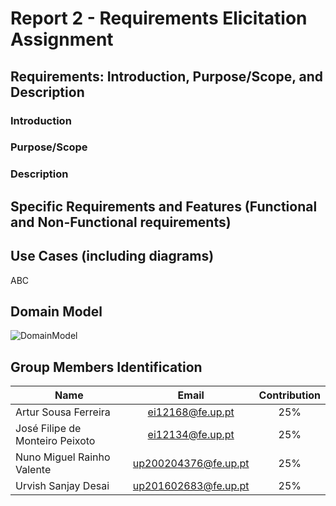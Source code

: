 # Report 2 - Requirements Elicitation Assignment 

## Requirements: Introduction, Purpose/Scope, and Description

### Introduction

### Purpose/Scope

### Description

## Specific Requirements and Features (Functional and Non-Functional requirements)

## Use Cases (including diagrams)
ABC
## Domain Model

![DomainModel](https://github.com/ei12134/summernote/blob/doc/requirements-elicitation/ESOF-docs/resources/domain_model.png)


## Group Members Identification

|               Name              |         Email        | Contribution |
|---------------------------------|:--------------------:|:------------:|
| Artur Sousa Ferreira            | ei12168@fe.up.pt     |      25%     |
| José Filipe de Monteiro Peixoto | ei12134@fe.up.pt     |      25%     |
| Nuno Miguel Rainho Valente      | up200204376@fe.up.pt |      25%     |
| Urvish Sanjay Desai                    | up201602683@fe.up.pt |      25%     |
